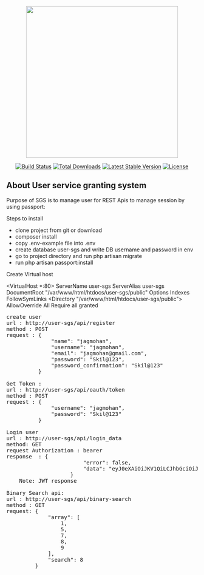 <p align="center"><a href="https://laravel.com" target="_blank"><img src="https://raw.githubusercontent.com/laravel/art/master/logo-lockup/5%20SVG/2%20CMYK/1%20Full%20Color/laravel-logolockup-cmyk-red.svg" width="400"></a></p>

<p align="center">
<a href="https://travis-ci.org/laravel/framework"><img src="https://travis-ci.org/laravel/framework.svg" alt="Build Status"></a>
<a href="https://packagist.org/packages/laravel/framework"><img src="https://img.shields.io/packagist/dt/laravel/framework" alt="Total Downloads"></a>
<a href="https://packagist.org/packages/laravel/framework"><img src="https://img.shields.io/packagist/v/laravel/framework" alt="Latest Stable Version"></a>
<a href="https://packagist.org/packages/laravel/framework"><img src="https://img.shields.io/packagist/l/laravel/framework" alt="License"></a>
</p>

## About User service granting system

Purpose of SGS is to manage user for REST Apis to manage session by using passport:

Steps to install

- clone project from git or download
- composer install
- copy .env-example file into .env
- create database user-sgs and write DB username and password in env
- go to project directory and run php artisan migrate
- run php artisan passport:install

Create Virtual host 

<VirtualHost *:80>
    ServerName user-sgs
    ServerAlias user-sgs
    DocumentRoot "/var/www/html/htdocs/user-sgs/public"
    Options Indexes FollowSymLinks
    <Directory "/var/www/html/htdocs/user-sgs/public">
        AllowOverride All
        Require all granted
    </Directory>
</VirtualHost>

<pre>
create user 
url : http://user-sgs/api/register
method : POST
request : {
              "name": "jagmohan",
              "username": "jagmohan",
              "email": "jagmohan@gmail.com",
              "password": "Skil@123",
              "password_confirmation": "Skil@123"
          }

Get Token : 
url : http://user-sgs/api/oauth/token
method : POST
request : {
              "username": "jagmohan",
              "password": "Skil@123"
          }
          
Login user 
url : http://user-sgs/api/login_data
method: GET
request Authorization : bearer <token got in previous api>
response <sample> : {
                        "error": false,
                        "data": "eyJ0eXAiOiJKV1QiLCJhbGciOiJIUzI1NiJ9.eyJtZXNzYWdlIjoiWW91IGhhdmUgYmVlbiBzdWNjZXNzZnVsbHkgbG9nZ2VkIGluISJ9.P1Nv1vvSmGVH_5tXuTIo8b00GGdQbIqLoKiCmfp8YKw"
                    }
    Note: JWT response

Binary Search api:
url : http://user-sgs/api/binary-search
method : GET
request: {
             "array": [
                 1,
                 5,
                 7,
                 8,
                 9
             ],
             "search": 8
         }
         

